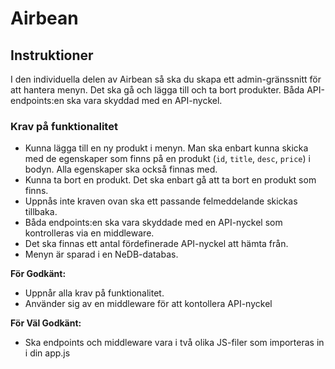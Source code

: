 # Airbean 

## Instruktioner

I den individuella delen av Airbean så ska du skapa ett admin-gränssnitt för att hantera menyn. Det ska gå och lägga till och ta bort
produkter. Båda API-endpoints:en ska vara skyddad med en API-nyckel.

### Krav på funktionalitet
* Kunna lägga till en ny produkt i menyn. Man ska enbart kunna skicka med de egenskaper som finns på en produkt (`id`, `title`, `desc`, `price`) i bodyn. Alla egenskaper ska också finnas med.
* Kunna ta bort en produkt. Det ska enbart gå att ta bort en produkt som finns.
* Uppnås inte kraven ovan ska ett passande felmeddelande skickas tillbaka.
* Båda endpoints:en ska vara skyddade med en API-nyckel som kontrolleras via en middleware.
* Det ska finnas ett antal fördefinerade API-nyckel att hämta från.
* Menyn är sparad i en NeDB-databas.

**För Godkänt:**
* Uppnår alla krav på funktionalitet.
* Använder sig av en middleware för att kontollera API-nyckel

**För Väl Godkänt:**
* Ska endpoints och middleware vara i två olika JS-filer som importeras in i din app.js
